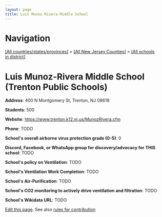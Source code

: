 ```yaml
---
layout: page
title: Luis Munoz-Rivera Middle School
---
```

# Navigation

[[All countries/states/provinces]](../../../..) > [[All New Jersey Counties]](../../..) > [[All schools in district]](..)

# Luis Munoz-Rivera Middle School (Trenton Public Schools)

**Address**: 400 N Montgomery St, Trenton, NJ 08618

**Students**: 500

**Website**: <https://www.trenton.k12.nj.us/MunozRivera.cfm>

**Phone**: TODO

**School's overall airborne virus protection grade (0-5)**: 0

**Discord, Facebook, or WhatsApp group for discovery/advocacy for THIS school**: TODO

**School's policy on Ventilation**: TODO

**School's Ventilation Work Completion**: TODO

**School's Air-Purification**: TODO

**School's CO2 monitoring to actively drive ventilation and filtration**: TODO

**School's Wikidata URL**: TODO


[Edit this page](https://github.com/ventilate-schools/NJ/edit/main/./Mercer/Trenton_Public_Schools/Luis_Munoz-Rivera_Middle_School.md). See also [rules for contribution](../../../contribution-rules/)
